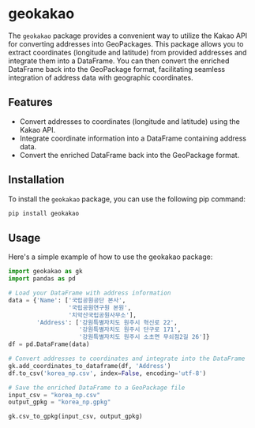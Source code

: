 # geokakao

The `geokakao` package provides a convenient way to utilize the Kakao API for converting addresses into GeoPackages. This package allows you to extract coordinates (longitude and latitude) from provided addresses and integrate them into a DataFrame. You can then convert the enriched DataFrame back into the GeoPackage format, facilitating seamless integration of address data with geographic coordinates.

## Features

- Convert addresses to coordinates (longitude and latitude) using the Kakao API.
- Integrate coordinate information into a DataFrame containing address data.
- Convert the enriched DataFrame back into the GeoPackage format.

## Installation

To install the `geokakao` package, you can use the following pip command:

```bash
pip install geokakao
```

## Usage

Here's a simple example of how to use the geokakao package:
```python
import geokakao as gk
import pandas as pd
```
```python
# Load your DataFrame with address information
data = {'Name': ['국립공원공단 본사',
                 '국립공원연구원 본원',
                 '치악산국립공원사무소'],
        'Address': ['강원특별자치도 원주시 혁신로 22',
                    '강원특별자치도 원주시 단구로 171',
                    '강원특별자치도 원주시 소초면 무쇠점2길 26']}
df = pd.DataFrame(data)
```
```python
# Convert addresses to coordinates and integrate into the DataFrame
gk.add_coordinates_to_dataframe(df, 'Address')
df.to_csv('korea_np.csv', index=False, encoding='utf-8')
```
```python
# Save the enriched DataFrame to a GeoPackage file
input_csv = "korea_np.csv"
output_gpkg = "korea_np.gpkg"

gk.csv_to_gpkg(input_csv, output_gpkg)
```
